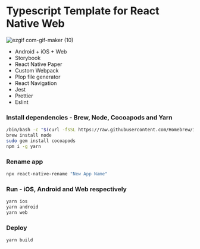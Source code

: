 # Typescript Template for React Native Web

![ezgif com-gif-maker (10)](https://user-images.githubusercontent.com/19613367/118410660-2ec29180-b6ae-11eb-950c-67995b271db4.gif)

* Android + iOS + Web
* Storybook
* React Native Paper
* Custom Webpack
* Plop file generator
* React Navigation
* Jest
* Prettier
* Eslint

### Install dependencies - Brew, Node, Cocoapods and Yarn

```sh
/bin/bash -c "$(curl -fsSL https://raw.githubusercontent.com/Homebrew/install/master/install.sh)"
brew install node
sudo gem install cocoapods
npm i -g yarn
```

### Rename app

```sh
npx react-native-rename "New App Name"
```

### Run - iOS, Android and Web respectively

```sh
yarn ios
yarn android
yarn web
```

### Deploy

```sh
yarn build
```
